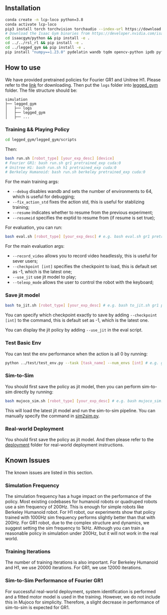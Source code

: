 ## Installation ##
```bash
conda create -n lcp-loco python=3.8
conda activate lcp-loco
pip3 install torch torchvision torchaudio --index-url https://download.pytorch.org/whl/cu118
# Download the Isaac Gym binaries from https://developer.nvidia.com/isaac-gym 
cd isaacgym/python && pip install -e .
cd ../../rsl_rl && pip install -e .
cd ../legged_gym && pip install -e .
pip install "numpy==1.23.0" pydelatin wandb tqdm opencv-python ipdb pyfqmr flask dill gdown hydra-core imageio[ffmpeg] mujoco mujoco-python-viewer
```

## How to use

We have provided pretrained policies for Fourier GR1 and Unitree H1. Please refer to the [link](https://drive.google.com/file/d/17pca2eyYbpB7lqu-CxZUvrAzuORrulkU/view?usp=sharing) for downloading. Then put the `logs` folder into [legged_gym](./legged_gym/) folder. The file structure should be:
```
simulation
├── legged_gym
│   ├── logs
│   ├── legged_gym
│   ├── ...
```


### Training && Playing Policy

``` bash
cd legged_gym/legged_gym/scripts
```

Then:
``` bash
bash run.sh [robot_type] [your_exp_desc] [device] 
# Fourier GR1: bash run.sh gr1 pretrained_exp cuda:0
# Unitree H1: bash run.sh h1 pretrained_exp cuda:0
# Berkeley Humanoid: bash run.sh berkeley pretrained_exp cuda:0
```

For the main training args:
+ `--debug` disables wandb and sets the number of environments to 64, which is useful for debugging;
+ `--fix_action_std` fixes the action std, this is useful for stablizing training;
+ `--resume` indicates whether to resume from the previous experiment;
+ `--resumeid` specifies the exptid to resume from (if resume is set true);

For evaluation, you can run:
``` bash
bash eval.sh [robot_type] [your_exp_desc] # e.g. bash eval.sh gr1 pretrained_exp
```

For the main evaluation args:
+ `--record_video` allows you to record video headlessly, this is useful for sever users;
+ `--checkpoint [int]` specifies the checkpoint to load, this is default set as -1, which is the latest one;
+ `--use_jit` use jit model to play;
+ `--teleop_mode` allows the user to control the robot with the keyboard;

### Save jit model

```bash
bash to_jit.sh [robot_type] [your_exp_desc] # e.g. bash to_jit.sh gr1 pretrained_exp
```

You can specify which checkpoint exactly to save by adding `--checkpoint [int]` to the command, this is default set as -1, which is the latest one.

You can display the jit policy by adding `--use_jit` in the eval script.

### Test Basic Env

You can test the env performance when the action is all 0 by running:
```bash
python ../test/test_env.py --task [task_name] --num_envs [int] # e.g. gr1_walk_phase, h1_walk_phase, berkeley_walk_phase
```

### Sim-to-Sim
You should first save the policy as jit model, then you can perform sim-to-sim directly by running:
```bash
bash mujoco_sim.sh [robot_type] [your_exp_desc] # e.g. bash mujoco_sim.sh gr1 aug31-test
```
This will load the latest jit model and run the sim-to-sim pipeline. You can manually specify the command in [sim2sim.py](./legged_gym/legged_gym/scripts/sim2sim.py).

### Real-world Deployment
You should first save the policy as jit model. And then please refer to the [deployment](./deployment/) folder for real-world deployment instructions.

## Known Issues
The known issues are listed in this section.

### Simulation Frequency
The simulation frequency has a huge impact on the performance of the policy. Most existing codebases for humanoid robots or quadruped robots use a sim frequency of 200Hz. This is enough for simple robots like Berkeley Humanoid robot. For H1 robot, our experiments show that policy trained with 1000Hz sim frequency performs slightly better than that with 200Hz. For GR1 robot, due to the complex structure and dynamics, we suggest setting the sim frequency to 1kHz. Although you can train a reasonable policy in simulation under 200Hz, but it will not work in the real world.

### Training Iterations
The number of training iterations is also important. For Berkeley Humanoid and H1, we use 20000 iterations. For GR1, we use 12000 iterations.

### Sim-to-Sim Performance of Fourier GR1
For successful real-world deployment, system identification is performed and a fitted motor model is used in the training. However, we do not include this in Mujoco for simplicity. Therefore, a slight decrease in performance of sim-to-sim is expected for GR1.
